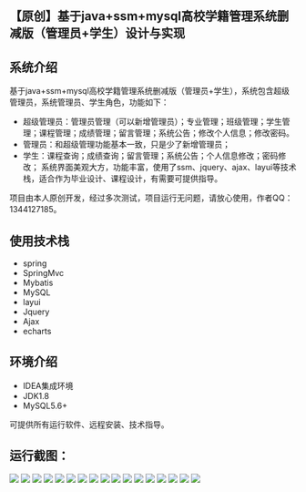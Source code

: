 ## 【原创】基于java+ssm+mysql高校学籍管理系统删减版（管理员+学生）设计与实现

## 系统介绍

基于java+ssm+mysql高校学籍管理系统删减版（管理员+学生），系统包含超级管理员，系统管理员、学生角色，功能如下：
- 超级管理员：管理员管理（可以新增管理员）；专业管理；班级管理；学生管理；课程管理；成绩管理；留言管理；系统公告；修改个人信息；修改密码。
- 管理员：和超级管理功能基本一致，只是少了新增管理员；
- 学生：课程查询；成绩查询；留言管理；系统公告；个人信息修改；密码修改；
系统界面美观大方，功能丰富，使用了ssm、jquery、ajax、layui等技术栈，适合作为毕业设计、课程设计，有需要可提供指导。

项目由本人原创开发，经过多次测试，项目运行无问题，请放心使用，作者QQ：1344127185。

## 使用技术栈

- spring
- SpringMvc
- Mybatis
- MySQL
- layui
- Jquery
- Ajax
- echarts

## 环境介绍

- IDEA集成环境
- JDK1.8
- MySQL5.6+

可提供所有运行软件、远程安装、技术指导。

## 运行截图：
![](https://github.com/itcoderyhl/school-roll-mgr/blob/main/images/2.png)
![](https://github.com/itcoderyhl/school-roll-mgr/blob/main/images/3.png)
![](https://github.com/itcoderyhl/school-roll-mgr/blob/main/images/4.png)
![](https://github.com/itcoderyhl/school-roll-mgr/blob/main/images/5.png)
![](https://github.com/itcoderyhl/school-roll-mgr/blob/main/images/6.png)
![](https://github.com/itcoderyhl/school-roll-mgr/blob/main/images/7.png)
![](https://github.com/itcoderyhl/school-roll-mgr/blob/main/images/8.png)
![](https://github.com/itcoderyhl/school-roll-mgr/blob/main/images/9.png)
![](https://github.com/itcoderyhl/school-roll-mgr/blob/main/images/10.png)
![](https://github.com/itcoderyhl/school-roll-mgr/blob/main/images/11.png)
![](https://github.com/itcoderyhl/school-roll-mgr/blob/main/images/12.png)
![](https://github.com/itcoderyhl/school-roll-mgr/blob/main/images/13.png)
![](https://github.com/itcoderyhl/school-roll-mgr/blob/main/images/14.png)
![](https://github.com/itcoderyhl/school-roll-mgr/blob/main/images/15.png)
![](https://github.com/itcoderyhl/school-roll-mgr/blob/main/images/16.png)
![](https://github.com/itcoderyhl/school-roll-mgr/blob/main/images/17.png)
![](https://github.com/itcoderyhl/school-roll-mgr/blob/main/images/18.png)






